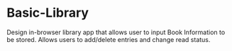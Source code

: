 # Basic-Library
Design in-browser library app that allows user to input Book Information to be stored. Allows users to add/delete entries and change read status.
